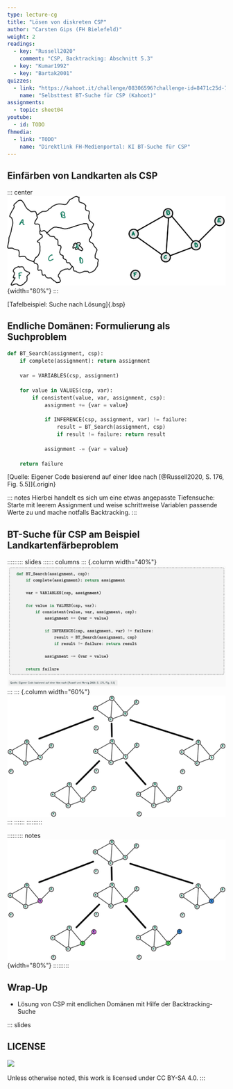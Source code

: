 ```yaml
---
type: lecture-cg
title: "Lösen von diskreten CSP"
author: "Carsten Gips (FH Bielefeld)"
weight: 2
readings:
  - key: "Russell2020"
    comment: "CSP, Backtracking: Abschnitt 5.3"
  - key: "Kumar1992"
  - key: "Bartak2001"
quizzes:
  - link: "https://kahoot.it/challenge/08306596?challenge-id=8471c25d-77c6-4c83-b473-6edcacfcb770_1635412547692"
    name: "Selbsttest BT-Suche für CSP (Kahoot)"
assignments:
  - topic: sheet04
youtube:
  - id: TODO
fhmedia:
  - link: "TODO"
    name: "Direktlink FH-Medienportal: KI BT-Suche für CSP"
---
```



## Einfärben von Landkarten als CSP

::: center
![](images/map_graph.png){width="80%"}
:::

[Tafelbeispiel: Suche nach Lösung]{.bsp}


## Endliche Domänen: Formulierung als Suchproblem

``` python
def BT_Search(assignment, csp):
    if complete(assignment): return assignment

    var = VARIABLES(csp, assignment)

    for value in VALUES(csp, var):
        if consistent(value, var, assignment, csp):
            assignment += {var = value}

            if INFERENCE(csp, assignment, var) != failure:
                result = BT_Search(assignment, csp)
                if result != failure: return result

            assignment -= {var = value}

    return failure
```

[Quelle: Eigener Code basierend auf einer Idee nach [@Russell2020, S. 176, Fig. 5.5]]{.origin}

::: notes
Hierbei handelt es sich um eine etwas angepasste Tiefensuche: Starte mit leerem
Assignment und weise schrittweise Variablen passende Werte zu und mache notfalls
Backtracking.
:::


## BT-Suche für CSP am Beispiel Landkartenfärbeproblem

::::::::: slides
:::::: columns
::: {.column width="40%"}
![](images/bt_search.png)
:::
::: {.column width="60%"}
![](images/map_progress_empty.png)
:::
::::::
:::::::::

::::::::: notes
![](images/map_progress.png){width="80%"}
:::::::::


## Wrap-Up

*   Lösung von CSP mit endlichen Domänen mit Hilfe der Backtracking-Suche







<!-- DO NOT REMOVE - THIS IS A LAST SLIDE TO INDICATE THE LICENSE AND POSSIBLE EXCEPTIONS (IMAGES, ...). -->
::: slides
## LICENSE
![](https://licensebuttons.net/l/by-sa/4.0/88x31.png)

Unless otherwise noted, this work is licensed under CC BY-SA 4.0.
:::
